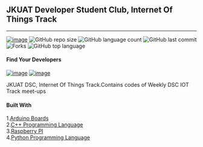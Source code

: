 ## JKUAT Developer Student Club, Internet Of Things Track
<hr>

[![image](https://img.shields.io/badge/License-MIT-yellow.svg)](https://opensource.org/licenses/MIT)
![GitHub repo size](https://img.shields.io/github/repo-size/jkuatdsc/IoT?color=green-yellow&logo=github&logoColor=blue) 
![GitHub language count](https://img.shields.io/github/languages/count/jkuatdsc/IoT?logo=visual-studio-code) 
![GitHub last commit](https://img.shields.io/github/last-commit/jkuatdsc/IoT?style=plastic&color=brightgreen) 
![Forks](https://img.shields.io/github/forks/jkuatdsc/IoT?style=social)
![GitHub top language](https://img.shields.io/github/languages/top/jkuatdsc/IoT)

#### Find Your Developers
[![image](https://img.shields.io/twitter/follow/emueni19?style=social)](https://twitter.com/emueni19) [![image](https://img.shields.io/twitter/follow/okomojacob?style=social)](https://twitter.com/okomojacob)

JKUAT DSC, Internet Of Things Track.Contains codes of Weekly DSC IOT Track meet-ups

#### Built With

1.[Arduino Boards](https://www.arduino.cc/en/main/boards)<br>
2.[C++ Programming Language](https://www.programiz.com/cpp-programming)<br>
3.[Raspberry PI](https://www.raspberrypi.org/)<br>
4.[Python Programming Language](https://www.python.org/doc/)<br>

